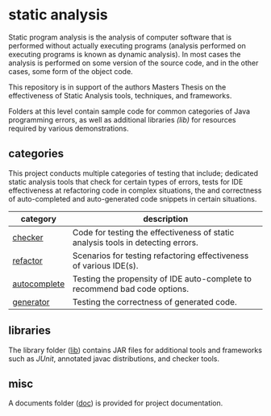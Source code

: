 # static analysis
Static program analysis is the analysis of computer software that is performed without actually executing programs (analysis performed on executing programs is known as dynamic analysis). In most cases the analysis is performed on some version of the source code, and in the other cases, some form of the object code.

This repository is in support of the authors Masters Thesis on the effectiveness of Static Analysis tools, techniques, and frameworks.

Folders at this level contain sample code for common categories of Java programming errors, as well as additional libraries _(lib)_ for resources required by various demonstrations. 

## categories

This project conducts multiple categories of testing that include; dedicated static analysis tools that check for certain types of errors, tests for IDE effectiveness at refactoring code in complex situations, the and correctness of auto-completed and auto-generated code snippets in certain situations.

| category | description |
| --- | --- |
| [checker](https://github.com/michaelemery/staticanalysis/tree/master/checker) | Code for testing the effectiveness of static analysis tools in detecting errors. |
| [refactor](https://github.com/michaelemery/staticanalysis/tree/master/refactor) | Scenarios for testing refactoring effectiveness of various IDE(s).|
| [autocomplete](https://github.com/michaelemery/staticanalysis/tree/master/autocomplete) | Testing the propensity of IDE auto-complete to recommend bad code options.|
| [generator](https://github.com/michaelemery/staticanalysis/tree/master/generator) | Testing the correctness of generated code.|

## libraries
The library folder ([lib](https://github.com/michaelemery/staticanalysis/tree/master/lib)) contains JAR files for additional tools and frameworks such as 
_JUnit_, annotated javac distributions, and checker tools.

## misc
A documents folder ([doc](https://github.com/michaelemery/staticanalysis/tree/master/doc)) is provided for project documentation.
